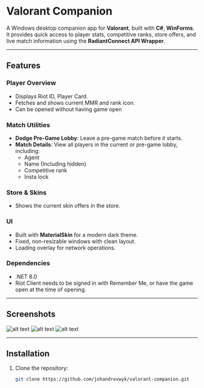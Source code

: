 # Valorant Companion

A Windows desktop companion app for **Valorant**, built with **C#**, **WinForms**. It provides quick access to player stats, competitive ranks, store offers, and live match information using the **RadiantConnect API Wrapper**.

---

## Features

### Player Overview
- Displays Riot ID, Player Card.
- Fetches and shows current MMR and rank icon.
- Can be opened without having game open

### Match Utilities
- **Dodge Pre-Game Lobby**: Leave a pre-game match before it starts.
- **Match Details**: View all players in the current or pre-game lobby, including:
  - Agent
  - Name (Including hidden)
  - Competitive rank
  - Insta lock

### Store & Skins
- Shows the current skin offers in the store.

### UI
- Built with **MaterialSkin** for a modern dark theme.
- Fixed, non-resizable windows with clean layout.
- Loading overlay for network operations.

### Dependencies

- .NET 8.0
- Riot Client needs to be signed in with Remember Me, or have the game open at the time of opening.

---

## Screenshots


![alt text](https://i.imgur.com/QPEZTqj.png "")
![alt text](https://i.imgur.com/7ahFlq9.png "")
![alt text](https://i.imgur.com/WRFgXH7.png "")

---

## Installation

1. Clone the repository:
   ```bash
   git clone https://github.com/johandrevwyk/valorant-companion.git
